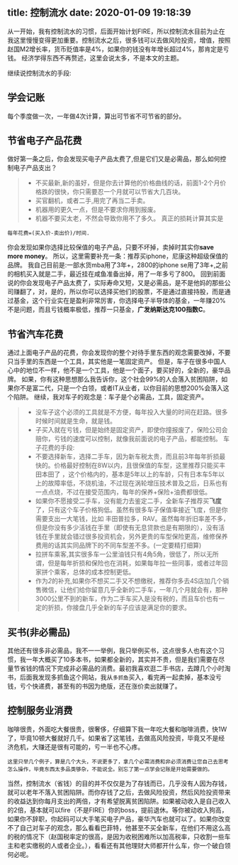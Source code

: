 title: 控制流水
date: 2020-01-09 19:18:39
------

从一开始，我有控制流水的习惯，后面开始计划FIRE，所以控制流水目前为止在我这里慢慢变得更加重要。控制流水之后，很多钱可以去做风险投资，增值，按照赵国M2增长率，货币贬值率是4%，如果你的钱没有年增长超过4%，那肯定是亏钱。
经济学得东西不再赘述，这里会说太多，不是本文的主题。

继续说控制流水的手段:
## 学会记账
每个季度做一次，一年做4次计算，算出可节省不可节省的部分。

## 节省电子产品花费
做好第一条之后，你会发现买电子产品太费了,但是它们又是必需品，那么如何控制电子产品支出？
>- 不买最新,新的虽好，但是你去计算他的价格曲线的话，前面1-2个月价格跌的很快，你只需要忍一个月就可以节省大几百块。
> - 买官翻机，或者二手,用完了再当二手卖。
> - 机器用的更久一点，但是不要求你用到报废。
> - 机器不要买太老，不然会导致你用不了多久。
真正的损耗计算其实是
```
每年花费=(买入价-卖出价)/时间.
```
你会发现如果你选择比较保值的电子产品，只要不坏掉，卖掉时其实你**save more money**。
所以，这里需要补充一条：推荐买iphone，尼康这种超级保值的品牌。
我自己目前是:一部水货mba用了3年+，2800的iphone se用了3年+,之前的相机买入就是二手，最近挂在咸鱼准备出掉，用了一年多亏了800。
回到前面说的你会发现电子产品太费了，实际寿命又短，又是必需品，是不是他妈的那些公司赚翻了，对，是的，所以你可以选择买他们的股票，不是通过直接持股，而是通过基金，这个行业实在是盈利非常厉害，你选择电子半导体的基金，一年赚20%不是问题，而且亏钱概率极低，推荐一只基金，**广发纳斯达克100指数C**。

## 节省汽车花费
通过上面电子产品的花费，你会发现你的整个对待手里东西的观念需要改掉，不要只当手里的东西是一个工具，其实他是一笔固定资产。
但是，车子在很多中国人心中的地位不一样，他不是一个工具，他是一个面子，要买好的，全新的，豪华品牌。
如果，你有这种思想那么我告诉你，这个社会99%的人会落入贫困陷阱，如果你不是富二代，只是一个白领，或者IT从业者，以你目前的思想200%会落入这个陷阱。
继续，我对车子的观念是：车子是个必需品，工具，固定资产。
> - 没车子这个必须的工具就是不方便，每年投入大量的时间在赶路。很多时候时间就是生命，就是钱。
> - 子买入就在亏钱，但是始终是固定资产，即使你撞报废了，保险公司会赔你，亏钱的速度可以控制，就像我前面说的电子产品，都能控制。
车子花费的手段:
> - 不要选择新车，选择二手车，因为新车税太贵，而且前3年每年折损最快的。价格最好控制在8W以内，且很保值的车型，这里推荐只能买丰田本田了
，这个价格内的，基本是5年以上的车龄，只有日本车5年以上的故障率低，不烧机油，不过现在涡轮增压技术普及之后，日系也有一点点烧，不过在接受范围内，每年的保养+保险+油费都很低。
> -  如果你不愿接受二手车，没有能力去鉴定二手，全新车子推荐买**飞度**了，只有这个车子价格狗低。虽然有很多车子保值率接近飞度，但是你需要支出一大笔钱，比如 丰田普拉多，RAV。虽然每年折旧率差不多，但是你没有多少活钱在手里（即使有无息贷款也是有期限的），没有活钱在手里就会错过很多投资机会，另外更贵的车型保险更高，维修保养费用的话其实同品牌下的不同车型差不多。(一定要精打细算)
> - 拉拼车乘客,其实很多车一公里油钱只有4角5角，很低了，所以无所谓，但是每年折损和保险也在消耗，如果每年拉一些同事，或者过年回家拼个乘客，总体的成本控制更低。
> - 作为*2*的补充,如果你不想买二手又不想缴税，推荐你多去4S店加几个销售微信，让他们给你留意几乎全新的二手车，一年几个月就会有，那种3000公里不到的新车，作为二手车买入是没有税的，而且车价也有一定的折损，你接盘几乎全新的车子应该是满足你的要求。


## 买书(非必需品)
其他还有很多非必需品，我不一一举例，我只举例买书，这点很多人也有这个习惯，我一年大概买了10多本书，如果都全新的，其实并不贵，但是我们需要在尽量节省钱的情况下完成非必需品的消费。最初我喜欢逛二手书店，去蹲几个小时淘书，后面我发现多抓鱼这个网站，我从`多抓鱼`买入，看完再一起卖掉，基本没亏钱，亏个快递费，甚至有的书因为绝版，还在涨价卖出就赚了。

## 控制服务业消费
咖啡很贵，外面吃大餐很贵，很奢侈，仔细算下我一年吃大餐和咖啡消费，快1W了，毕竟10顿大餐就好几千。如果省了这笔钱，去做高风险投资，毕竟又不是经济危机，大赚还是很有可能的，亏一半也不心疼。

```
这里只举几个例子，算是几个大头，不说更多了，拿几个必需消费和非必须消费让您自己去思考怎么操作，毕竟东西太多品类够杂，不能说全。别忘了第一点学会记账是开始需要做的。
```

当然，控制流水（省钱）的目的并不仅仅是为了存钱而已，几乎没有人因为存钱，就可以老年不落入贫困陷阱。而你存钱了之后，去做风险投资，然后风险投资带来的收益达到你每月支出的两倍，才有希望脱离贫困陷阱。如果被动收入是自己收入的2倍，基本就可以fire（不是FIRE）你的boss，提前退休。等你被动收入狗高，如果你不辞职，你起码可以大手笔买电子产品，豪华汽车也就可以了。如果你改变不了自己对车子的观念，那么看看巴菲特，他甚至不买全新车，在他们不用这么高的税的情况下（赵国税率定的很高，是因为收税困难所以加高税率，只收割一些车主和老实缴税的人或者企业。），看看还有其他理财大师都开什么车，你一个破白领何必呢。

